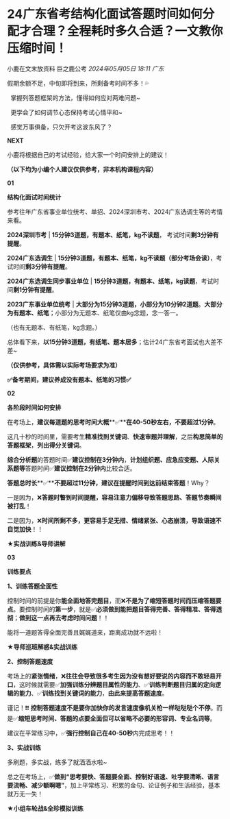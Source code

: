 # 24广东省考结构化面试答题时间如何分配才合理？全程耗时多久合适？一文教你压缩时间！

小鹿在文末放资料 巨之鹿公考 _2024年05月05日 18:11_ _广东_

假期余额不足，中旬即将到来，所剩备考时间不多！💦

  

  掌握列答题框架的方法，懂得如何应对两难问题~

  更学会了如何调节心态保持考试心情平和~

  感觉万事俱备，只欠开考这波东风了？

  

**NEXT**

小鹿将根据自己的考试经验，给大家一个时间安排上的建议！

**（以下均为小编个人建议仅供参考，非本机构课程内容）**

**01**

**结构化面试时间统计**

参考往年广东省事业单位统考、单招、2024深圳市考、2024广东选调生等的考情来看。

  

**2024深圳市考** | **15分钟3道题，有题本、纸笔，kg不读题**， 考试时间**剩3分钟有提醒**。

  

**2024广东选调生** | **15分钟3道题，有题本、纸笔，kg不读题（部分考场会读）**，考试时间**剩3分钟有提醒**。

  

**2024广东选调生同步事业单位** | **15分钟3道题，有题本、纸笔，kg读题**，考试时间**剩1分钟有提醒**。

  

**2023广东事业单位统考** | **大部分为15分钟3道题，小部分为10分钟2道题**。**大部分为有题本、纸笔**；小部分为无题本、纸笔仅由kg念题，念一答一。

（也有无题本、有纸笔，kg念题。）

  

总体看下来，**以15分钟3道题，有纸笔、题本居多**；估计24广东省考面试也大差不差~

**（仅供参考，具体需以实际考场要求为准）**

  

**✅备考期间，建议养成没有题本、纸笔的习惯✅**

  

  

**02**

**各阶段时间如何安排**

在考场上，**建议每道题的思考时间大概****✅****在40-50秒左右，不要超过1分钟**。

这几十秒的时间里，需要考生**精准找到关键词**、**快速审****题****并理解**，之后**构思简单的答题框架**，**列出得分关键词**。

**综合分析题**的答题时间✅**建议控制在3分钟内**，**计划组织题、应急应变题、人际关系题等**答题时间✅**建议控制在2分钟内**比较合适。

  

**答题总时长****✅****不要超过11分钟，建议在提醒时间到达前结束答题**！Why？

  

一是因为，❌**答题时瞥到时间提醒，容易注意力偏移导致答题思路、答题节奏瞬间被打乱**！

二是因为，❌**时间所剩不多，更容易手足无措、情绪紧张、心态崩溃，导致语速不自觉加快**！！

**★实战训练&导师讲解**

**03**

**训练要点**

**1、训练答题全面性**

控制时间的前提是你**能全面地答完题目**，而❌**不是为了缩短答题时间而压缩答题要点**。要控制时间的**第一步**，就是✅**必须做到能把题目答得完善、答得精准、答得透彻**；**做到这一点再去考虑时间问题**！！

  

能将一道题答得全面完善且娓娓道来，距离成功就不远啦！

**★导师巡班解惑&实战训练**

  

**2、控制答题速度**

考场上的**紧张情绪**，❌**往往会导致很多考生因为没有想好要说的内容而不敢轻易开口**，这时候就需要✅**加强训练分辨题目属性的能力**、✅**训练判断题目归属的定向逻辑的能力**、✅**训练找到关键词的能力**，**由此来提高答题速度**。

  

谨记！❗❗ **控制答题速度不是要你加快你的发言速度像机关枪一样哒哒哒个不停**。而是✅**缩短思考时间、答题的点要全面但可以省略不必要的形容词、专业名词等**。

建议在平常练习中，✅**强行控制自己在40-50秒**内完成思考！！

  

**3、实战训练**

多刷题，多实战，练多了就洒洒水啦~

总之在考场上，✅**做到“思考要快、答题要全面、控制好语速、吐字要清晰、语言要流畅、减少额啊嗯”**，加上平常练习、积累的金句、论证例子和生活经验，基本就万无一失！

**★小组车轮战&全珍模拟训练**